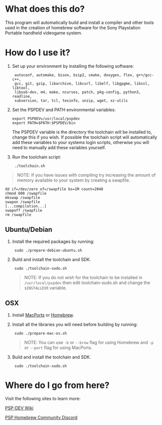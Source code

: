 What does this do?
==================

This program will automatically build and install a compiler and other tools
used in the creation of homebrew software for the Sony Playstation Portable
handheld videogame system.

How do I use it?
==================

1. Set up your environment by installing the following software:

        autoconf, automake, bison, bzip2, cmake, doxygen, flex, g++/gcc-c++,
        gcc, git, gzip, libarchive, libcurl, libelf, libgpgme, libssl, libtool,
        libusb-dev, m4, make, ncurses, patch, pkg-config, python3, readline,
        subversion, tar, tcl, texinfo, unzip, wget, xz-utils

2. Set the PSPDEV and PATH environmental variables:

    ```shell
    export PSPDEV=/usr/local/pspdev
    export PATH=$PATH:$PSPDEV/bin
    ```

    The PSPDEV variable is the directory the toolchain will be installed to,
    change this if you wish. If possible the toolchain script will automatically
    add these variables to your systems login scripts, otherwise you will need
    to manually add these variables yourself.

3. Run the toolchain script:

        ./toolchain.sh

> NOTE: If you have issues with compiling try increasing the amount of
        memory available to your system by creating a swapfile.

```shell
dd if=/dev/zero of=/swapfile bs=1M count=2048
chmod 600 /swapfile
mkswap /swapfile
swapon /swapfile
[...compilation...]
swapoff /swapfile
rm /swapfile
```

Ubuntu/Debian
-------------

1. Install the required packages by running:

        sudo ./prepare-debian-ubuntu.sh

2. Build and install the toolchain and SDK.

        sudo ./toolchain-sudo.sh
 
    > NOTE: If you do not wish for the toolchain to be installed in
            `/usr/local/pspdev` then edit toolchain-sudo.sh and change the
            `$INSTALLDIR` variable.

OSX
---

1. Install [MacPorts][MacPorts] or [Homebrew][Homebrew].
2. Install all the libraries you will need before building by running:
        
        sudo ./prepare-mac-os.sh

    > NOTE: You can use `-b` or `--brew` flag for using Homebrew and
            `-p` or `--port` flag for using MacPorts.

3. Build and install the toolchain and SDK.
        
        sudo ./toolchain-sudo.sh

Where do I go from here?
========================

Visit the following sites to learn more:

[PSP-DEV Wiki](http://darkhaven3.com/psp-dev/wiki/)

[PSP Homebrew Community Discord](https://discord.gg/bePrj9W)

[MacPorts]: http://www.macports.org/
[HomeBrew]: http://brew.sh/
